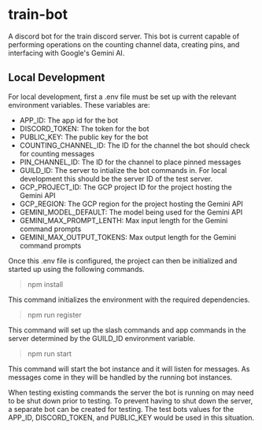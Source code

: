 # train-bot
A discord bot for the train discord server. This bot is current capable of performing operations on the counting channel data, creating pins, and interfacing with Google's Gemini AI. 

## Local Development
For local development, first a .env file must be set up with the relevant environment variables. These variables are:

* APP_ID: The app id for the bot
* DISCORD_TOKEN: The token for the bot
* PUBLIC_KEY: The public key for the bot
* COUNTING_CHANNEL_ID: The ID for the channel the bot should check for counting messages
* PIN_CHANNEL_ID: The ID for the channel to place pinned messages
* GUILD_ID: The server to intialize the bot commands in. For local development this should be the server ID of the test server.
* GCP_PROJECT_ID: The GCP project ID for the project hosting the Gemini API
* GCP_REGION: The GCP region for the project hosting the Gemini API
* GEMINI_MODEL_DEFAULT: The model being used for the Gemini API
* GEMINI_MAX_PROMPT_LENTH: Max input length for the Gemini command prompts
* GEMINI_MAX_OUTPUT_TOKENS: Max output length for the Gemini command prompts

Once this .env file is configured, the project can then be initialized and started up using the following commands.

> npm install

This command initializes the environment with the required dependencies.

> npm run register

This command will set up the slash commands and app commands in the server determined by the GUILD_ID environment variable.

> npm run start

This command will start the bot instance and it will listen for messages. As messages come in they will be handled by the running bot instances. 

When testing existing commands the server the bot is running on may need to be shut down prior to testing. To prevent having to shut down the server, a separate bot can be created for testing. The test bots values for the APP_ID, DISCORD_TOKEN, and PUBLIC_KEY would be used in this situation.